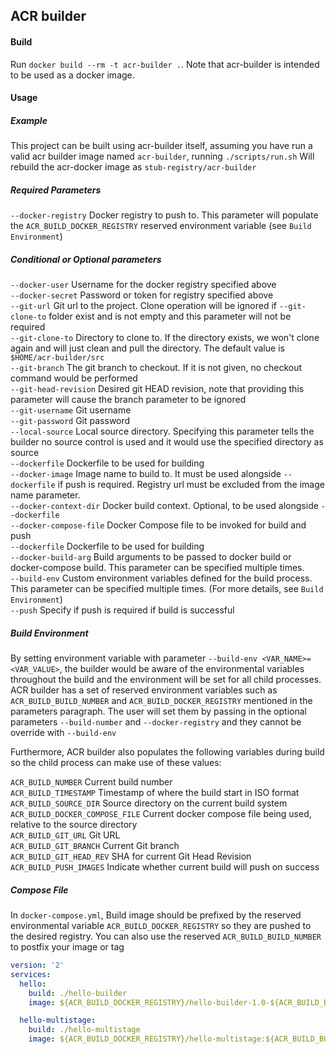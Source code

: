 ## ACR builder

#### Build

Run `docker build --rm -t acr-builder .`. Note that acr-builder is intended to be used as a docker image.

#### Usage

##### Example

This project can be built using acr-builder itself, assuming you have run a valid acr builder image named `acr-builder`, running
`./scripts/run.sh`
Will rebuild the acr-docker image as `stub-registry/acr-builder`

##### Required Parameters
`--docker-registry` Docker registry to push to. This parameter will populate the `ACR_BUILD_DOCKER_REGISTRY` reserved environment variable (see `Build Environment`)<br />

##### Conditional or Optional parameters
`--docker-user` Username for the docker registry specified above<br />
`--docker-secret` Password or token for registry specified above<br />
`--git-url` Git url to the project. Clone operation will be ignored if `--git-clone-to` folder exist and is not empty and this parameter will not be required<br />
`--git-clone-to` Directory to clone to. If the directory exists, we won't clone again and will just clean and pull the directory. The default value is `$HOME/acr-builder/src`<br />
`--git-branch` The git branch to checkout. If it is not given, no checkout command would be performed<br />
`--git-head-revision` Desired git HEAD revision, note that providing this parameter will cause the branch parameter to be ignored<br />
`--git-username` Git username<br />
`--git-password` Git password<br />
`--local-source` Local source directory. Specifying this parameter tells the builder no source control is used and it would use the specified directory as source<br />
`--dockerfile` Dockerfile to be used for building<br />
`--docker-image` Image name to build to. It must be used alongside `--dockerfile` if push is required. Registry url must be excluded from the image name parameter.<br />
`--docker-context-dir` Docker build context. Optional, to be used alongside `--dockerfile`<br />
`--docker-compose-file` Docker Compose file to be invoked for build and push<br />
`--dockerfile` Dockerfile to be used for building<br />
`--docker-build-arg` Build arguments to be passed to docker build or docker-compose build. This parameter can be specified multiple times.<br />
`--build-env` Custom environment variables defined for the build process. This parameter can be specified multiple times. (For more details, see `Build Environment`)<br />
`--push` Specify if push is required if build is successful<br />

##### Build Environment
By setting environment variable with parameter `--build-env <VAR_NAME>=<VAR_VALUE>`, the builder would be aware of the environmental variables throughout the build and the environment will be set for all child processes. ACR builder has a set of reserved environment variables such as `ACR_BUILD_BUILD_NUMBER` and `ACR_BUILD_DOCKER_REGISTRY` mentioned in the parameters paragraph. The user will set them by passing in the optional parameters `--build-number` and `--docker-registry` and they cannot be override with `--build-env`

Furthermore, ACR builder also populates the following variables during build so the child process can make use of these values:

`ACR_BUILD_NUMBER` Current build number<br />
`ACR_BUILD_TIMESTAMP` Timestamp of where the build start in ISO format<br />
`ACR_BUILD_SOURCE_DIR` Source directory on the current build system<br />
`ACR_BUILD_DOCKER_COMPOSE_FILE` Current docker compose file being used, relative to the source directory<br />
`ACR_BUILD_GIT_URL` Git URL<br />
`ACR_BUILD_GIT_BRANCH` Current Git branch<br />
`ACR_BUILD_GIT_HEAD_REV` SHA for current Git Head Revision<br />
`ACR_BUILD_PUSH_IMAGES` Indicate whether current build will push on success

##### Compose File
In `docker-compose.yml`, Build image should be prefixed by the reserved environmental variable `ACR_BUILD_DOCKER_REGISTRY` so they are pushed to the desired registry. You can also use the reserved `ACR_BUILD_BUILD_NUMBER` to postfix your image or tag
```yaml
version: '2'
services:
  hello:
    build: ./hello-builder
    image: ${ACR_BUILD_DOCKER_REGISTRY}/hello-builder-1.0-${ACR_BUILD_BUILD_NUMBER}

  hello-multistage:
    build: ./hello-multistage
    image: ${ACR_BUILD_DOCKER_REGISTRY}/hello-multistage:${ACR_BUILD_BUILD_NUMBER}
```